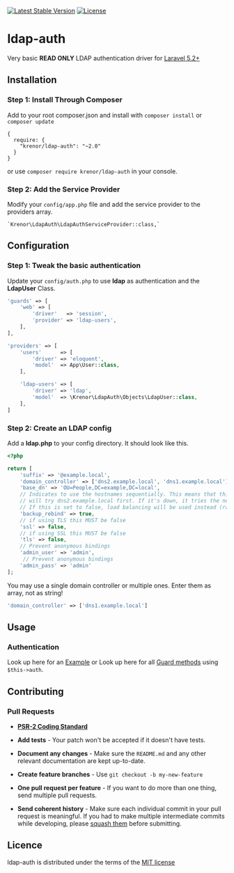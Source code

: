 [![Latest Stable Version](https://img.shields.io/packagist/v/krenor/ldap-auth.svg?style=flat-square)](https://packagist.org/packages/krenor/ldap-auth)
[![License](https://img.shields.io/packagist/l/krenor/ldap-auth.svg?style=flat-square)](https://packagist.org/packages/krenor/ldap-auth)

# ldap-auth

Very basic **READ ONLY** LDAP authentication driver for [Laravel 5.2+](http://laravel.com/)

## Installation

### Step 1: Install Through Composer

Add to your root composer.json and install with `composer install` or `composer update`

    {
      require: {
        "krenor/ldap-auth": "~2.0"
      }
    }

or use `composer require krenor/ldap-auth` in your console.

### Step 2: Add the Service Provider

Modify your `config/app.php` file and add the service provider to the providers array.

    `Krenor\LdapAuth\LdapAuthServiceProvider::class,`


## Configuration

### Step 1: Tweak the basic authentication


Update your `config/auth.php` to use **ldap** as authentication and the **LdapUser** Class.

```php
'guards' => [
  	'web' => [
  		'driver'   => 'session',
  		'provider' => 'ldap-users',
	],
],

'providers' => [
	'users'      => [
		'driver' => 'eloquent',
		'model'  => App\User::class,
	],

	'ldap-users' => [
		'driver' => 'ldap',
		'model'  => \Krenor\LdapAuth\Objects\LdapUser::class,
	],
]
```


### Step 2: Create an LDAP config

Add a **ldap.php** to your config directory.
It should look like this.

```php
<?php

return [
    'suffix' => '@example.local',
    'domain_controller' => ['dns2.example.local', 'dns1.example.local'],
    'base_dn' => 'OU=People,DC=example,DC=local',
    // Indicates to use the hostnames sequentially. This means that this package 
    // will try dns2.example.local first. If it's down, it tries the next one
    // If this is set to false, load balancing will be used instead (random domain controller)
    'backup_rebind' => true,
    // if using TLS this MUST be false
    'ssl' => false,
    // if using SSL this MUST be false
    'tls' => false,
    // Prevent anonymous bindings
    'admin_user' => 'admin',
     // Prevent anonymous bindings
    'admin_pass' => 'admin' 
];
```

You may use a single domain controller or multiple ones. Enter them as array, not as string!
```php
'domain_controller' => ['dns1.example.local']
```

## Usage

### Authentication
Look up here for an [Example](https://github.com/krenor/ldap-auth/blob/master/EXAMPLE.md) or
Look up here for all [Guard methods](https://github.com/neoascetic/laravel-framework/blob/master/src/Illuminate/Auth/Guard.php) using `$this->auth`.


## Contributing

### Pull Requests

- **[PSR-2 Coding Standard](https://github.com/php-fig/fig-standards/blob/master/accepted/PSR-2-coding-style-guide.md)**

- **Add tests** - Your patch won't be accepted if it doesn't have tests.

- **Document any changes** - Make sure the `README.md` and any other relevant documentation are kept up-to-date.

- **Create feature branches** - Use `git checkout -b my-new-feature`

- **One pull request per feature** - If you want to do more than one thing, send multiple pull requests.

- **Send coherent history** - Make sure each individual commit in your pull request is meaningful. If you had to make multiple intermediate commits while developing, please [squash them](http://www.git-scm.com/book/en/v2/Git-Tools-Rewriting-History#Changing-Multiple-Commit-Messages) before submitting.


## Licence

ldap-auth is distributed under the terms of the [MIT license](https://github.com/krenor/ldap-auth/blob/master/LICENSE.md)
